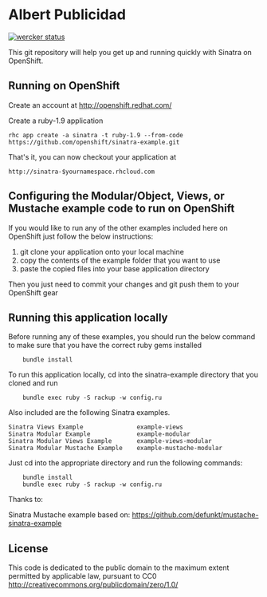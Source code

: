 Albert Publicidad
===================

[![wercker status](https://app.wercker.com/status/4c38ae43c4609f479aedf505f70c6395/m "wercker status")](https://app.wercker.com/project/bykey/4c38ae43c4609f479aedf505f70c6395)

This git repository will help you get up and running quickly with Sinatra on OpenShift.

Running on OpenShift
----------------------------

Create an account at http://openshift.redhat.com/

Create a ruby-1.9 application

    rhc app create -a sinatra -t ruby-1.9 --from-code https://github.com/openshift/sinatra-example.git

That's it, you can now checkout your application at

    http://sinatra-$yournamespace.rhcloud.com


Configuring the Modular/Object, Views, or Mustache example code to run on OpenShift
----------------------------------

If you would like to run any of the other examples included here on OpenShift just follow the below instructions:

1. git clone your application onto your local machine
2. copy the contents of the example folder that you want to use
3. paste the copied files into your base application directory

Then you just need to commit your changes and git push them to your OpenShift gear


Running this application locally
----------------------------------

Before running any of these examples, you should run the below command to make sure that you have the correct ruby gems installed

		bundle install

To run this application locally, cd into the sinatra-example directory that you cloned and run

		bundle exec ruby -S rackup -w config.ru

Also included are the following Sinatra examples.

	Sinatra Views Example               example-views
	Sinatra Modular Example             example-modular
	Sinatra Modular Views Example       example-views-modular
	Sinatra Modular Mustache Example    example-mustache-modular

Just cd into the appropriate directory and run the following commands:

		bundle install
		bundle exec ruby -S rackup -w config.ru
		

Thanks to:

Sinatra Mustache example based on: https://github.com/defunkt/mustache-sinatra-example

License
-------

This code is dedicated to the public domain to the maximum extent
permitted by applicable law, pursuant to CC0
http://creativecommons.org/publicdomain/zero/1.0/
